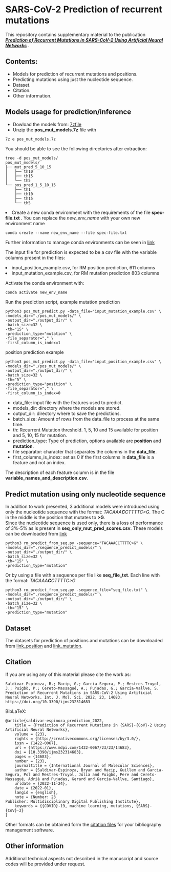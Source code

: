 # SARS-CoV-2 Prediction of recurrent mutations  
This repository contains supplementary material to the publication **<i>[Prediction of Recurrent Mutations in SARS-CoV-2 Using Artificial Neural Networks](https://www.mdpi.com/1422-0067/23/23/14683) </i>**.  

## Contents:  
* Models for prediction of recurrent mutations and positions.  
* Predicting mutations using just the nucleotide sequence.  
* Dataset.  
* Citation.  
* Other information.  

## Models usage for prediction/inference
<ul>
<li> Dowload the models from:  <a href="https://rovira-my.sharepoint.com/:u:/g/personal/39706766-a_epp_urv_cat/EbpFCfw0L3hMunIpUs7wYK0BHyJjDkv_UFzBiun5xnSHow?e=IDvMqR">7zfile</a>  </li>
<li> Unzip the <strong>pos_mut_models.7z</strong> file with </li>  
</ul>

```bash  
7z e pos_mut_models.7z
```

You should be able to see the following directories after extraction:  
```
tree -d pos_mut_models/
pos_mut_models/
├── mut_pred_5_10_15
│   ├── th10
│   ├── th15
│   └── th5
└── pos_pred_1_5_10_15
    ├── th1
    ├── th10
    ├── th15
    └── th5
```

<li> Create a new conda environment with the requirements of the file <strong>spec-file.txt</strong> . You can replace the <i>new_env_name</i> with your own new environment name</li>
  
```
conda create --name new_env_name --file spec-file.txt
```
Further information to manage conda environments can be seen in [link](https://docs.conda.io/projects/conda/en/latest/user-guide/tasks/manage-environments.html#cloning-an-environment)   

The input file for prediction is expected to be a csv file with the variable columns present in the files:
<li>input_position_example.csv, for RM position prediction, 611 columns </li>
<li>input_mutation_example.csv, for RM mutation prediction 803 columns </li>

Activate the conda environment with:

```
conda activate new_env_name
```
Run the prediction script, example mutation prediction
```
python3 pos_mut_predict.py -data_file="input_mutation_example.csv" \
-models_dir="./pos_mut_models/" \
-output_dir="./output_dir/" \
-batch_size=32 \
-th="15" \
-prediction_type="mutation" \
-file_separator="," \
-first_column_is_index=1 
```
position prediction example
```
python3 pos_mut_predict.py -data_file="input_position_example.csv" \
-models_dir="./pos_mut_models/" \
-output_dir="./output_dir/" \
-batch_size=32 \
-th="5" \
-prediction_type="position" \
-file_separator="," \
-first_column_is_index=0 
```

* data_file: input file with the features used to predict.
* models_dir: directory where the models are stored.
* output_dir: directory where to save the predictions.
* batch_size: Amount of rows from the data_file to process at the same time. 
* th: Recurrent Mutation threshold. 1, 5, 10 and 15 available for position and 5, 10, 15 for mutation.
* prediction_type: Type of prediction, options available are **position** and **mutation**.
* file separator: character that separates the columns in the **data_file**.
* first_columns_is_index: set as 0 if the first columns in **data_file** is a feature and not an index.


The description of each feature column is in the file **variable_names_and_description.csv**.

## Predict mutation using only nucleotide sequence
In addition to work presented, 3 additional models were introduced using only the nucleotide sequence with the format: <i>TACAAA**C**CTTTTC>G</i>. The C in the middle is the position that mutates to **>G**.  
Since the nucleotide sequence is used only, there is a loss of performance of 3%-5% as is present in **seq_only_mut_pred_scores.csv**. 
These models can be downloaded from [link](https://rovira-my.sharepoint.com/:u:/g/personal/y-6848578-c_epp_urv_cat/EUO6H3_WKtdOrQNojm65KNMBEt53_vqxo0BOH8HvNJyisQ?e=OV4GRb) 
```
python3 rm_predict_from_seq.py -sequence="TACAAACCTTTTC>G" \
-models_dir="./sequence_predict_models/" \
-output_dir="./output_dir/" \
-batch_size=32 \
-th="15" \
-prediction_type="mutation"
```
Or by using a file with a sequence per file like **seq_file_txt**. Each line with the format: <i>TACAAA**C**CTTTTC>G</i>
```
python3 rm_predict_from_seq.py -sequence_file="seq_file.txt" \
-models_dir="./sequence_predict_models/" \
-output_dir="./output_dir/" \
-batch_size=32 \
-th="15" \
-prediction_type="mutation"
```
## Dataset  
The datasets for prediction of positions and mutations can be downloaded from  [link_position](https://rovira-my.sharepoint.com/:u:/g/personal/39706766-a_epp_urv_cat/EVj_jsvLMJVGnlQtYGU17bsBUUbfwKW-uuXFM2NJ4mDqKg?e=JbWzSh) and  [link_mutation](https://rovira-my.sharepoint.com/:u:/g/personal/39706766-a_epp_urv_cat/EcC_KBLrb7pDt-LnTUe_7NoBfUDGuaQoplGW23Z7Ce7LRw?e=pIiJhX).

## Citation
If you are using any of this material please cite the work as:  
```
Saldivar-Espinoza, B.; Macip, G.; Garcia-Segura, P.; Mestres-Truyol, J.; Puigbò, P.; Cereto-Massagué, A.; Pujadas, G.; Garcia-Vallve, S. Prediction of Recurrent Mutations in SARS-CoV-2 Using Artificial Neural Networks. Int. J. Mol. Sci. 2022, 23, 14683. https://doi.org/10.3390/ijms232314683
```
BibLaTeX:  
```
@article{saldivar-espinoza_prediction_2022,
	title = {Prediction of Recurrent Mutations in {SARS}-{CoV}-2 Using Artificial Neural Networks},
	volume = {23},
	rights = {http://creativecommons.org/licenses/by/3.0/},
	issn = {1422-0067},
	url = {https://www.mdpi.com/1422-0067/23/23/14683},
	doi = {10.3390/ijms232314683},
	pages = {14683},
	number = {23},
	journaltitle = {International Journal of Molecular Sciences},
	author = {Saldivar-Espinoza, Bryan and Macip, Guillem and Garcia-Segura, Pol and Mestres-Truyol, Júlia and Puigbò, Pere and Cereto-Massagué, Adrià and Pujadas, Gerard and Garcia-Vallve, Santiago},
	urldate = {2022-11-24},
	date = {2022-01},
	langid = {english},
	note = {Number: 23
Publisher: Multidisciplinary Digital Publishing Institute},
	keywords = {{COVID}-19, machine learning, mutations, {SARS}-{CoV}-2}
}
```
Other formats can be obtained form the [citation files](https://github.com/bsaldivaremc2/sarscov2_rm_prediction/tree/main/citation_files) for your bibliography management software.


## Other information
Additional technical aspects not described in the manuscript and source codes will be provided under request.